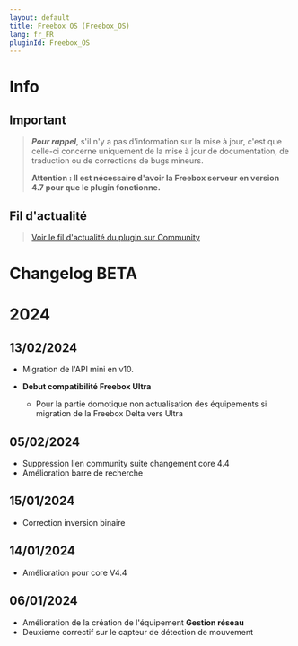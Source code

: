 ```yaml
---
layout: default
title: Freebox OS (Freebox_OS)
lang: fr_FR
pluginId: Freebox_OS
---
```


# Info

## Important

> **_Pour rappel_**, s'il n'y a pas d'information sur la mise à jour, c'est que celle-ci concerne uniquement de la mise à jour de documentation, de traduction ou de corrections de bugs mineurs.
>
> **Attention : Il est nécessaire d'avoir la Freebox serveur en version 4.7 pour que le plugin fonctionne.**

## Fil d'actualité

> [Voir le fil d'actualité du plugin sur Community](https://community.jeedom.com/t/info-plugin-freebox-mise-a-jour-des-composants-de-la-delta-tiles-systeme/30673)

# Changelog BETA

# 2024

## 13/02/2024

- Migration de l'API mini en v10.

- **Debut compatibilité Freebox Ultra**
  
  - Pour la partie domotique non actualisation des équipements si migration de la Freebox Delta vers Ultra

## 05/02/2024

- Suppression lien community suite changement core 4.4
- Amélioration barre de recherche

## 15/01/2024

- Correction inversion binaire  

## 14/01/2024

- Amélioration pour core V4.4

## 06/01/2024

- Amélioration de la création de l'équipement **Gestion réseau**
- Deuxieme correctif sur le capteur de détection de mouvement